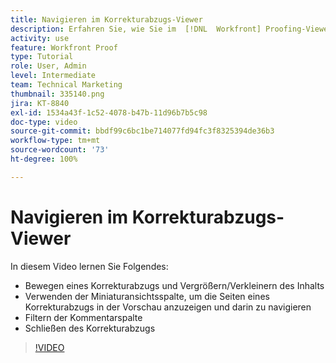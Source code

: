 ```yaml
---
title: Navigieren im Korrekturabzugs-Viewer
description: Erfahren Sie, wie Sie im  [!DNL  Workfront] Proofing-Viewer einen Korrekturabzug verschieben, den Inhalt vergrößern/verkleinern, die Miniaturbildspalte verwenden, Korrekturabzugskommentare filtern und vieles mehr.
activity: use
feature: Workfront Proof
type: Tutorial
role: User, Admin
level: Intermediate
team: Technical Marketing
thumbnail: 335140.png
jira: KT-8840
exl-id: 1534a43f-1c52-4078-b47b-11d96b7b5c98
doc-type: video
source-git-commit: bbdf99c6bc1be714077fd94fc3f8325394de36b3
workflow-type: tm+mt
source-wordcount: '73'
ht-degree: 100%

---
```


# Navigieren im Korrekturabzugs-Viewer

In diesem Video lernen Sie Folgendes:

* Bewegen eines Korrekturabzugs und Vergrößern/Verkleinern des Inhalts
* Verwenden der Miniaturansichtsspalte, um die Seiten eines Korrekturabzugs in der Vorschau anzuzeigen und darin zu navigieren
* Filtern der Kommentarspalte
* Schließen des Korrekturabzugs

>[!VIDEO](https://video.tv.adobe.com/v/3449866/?quality=12&learn=on&enablevpops=1&captions=ger)

<!-- 
## Learn more
* Review a static proof
* Search within a proof
* Compare proofs
* Configure proofing viewer settings
* View the [!DNL Workfront] object associated with a proof
* Share a proof from the proofing viewer
* Print a proof summary within [!DNL Workfront]
-->
